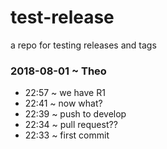 # test-release

a repo for testing releases and tags


### 2018-08-01 ~ Theo

* 22:57 ~ we have R1
* 22:41 ~  now what?
* 22:39 ~  push to develop
* 22:34 ~  pull request??
* 22:33 ~  first commit
